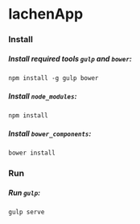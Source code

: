 # lachenApp

### Install

##### Install required tools `gulp` and `bower`:
```
npm install -g gulp bower
```

##### Install `node_modules`:
```
npm install
```

##### Install `bower_components`:
```
bower install
```


### Run

##### Run `gulp`:
```
gulp serve
```